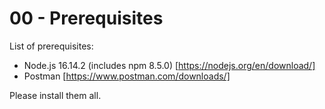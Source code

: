 # 00 - Prerequisites
List of prerequisites:

- Node.js 16.14.2 (includes npm 8.5.0) [https://nodejs.org/en/download/]
- Postman [https://www.postman.com/downloads/]

Please install them all.
